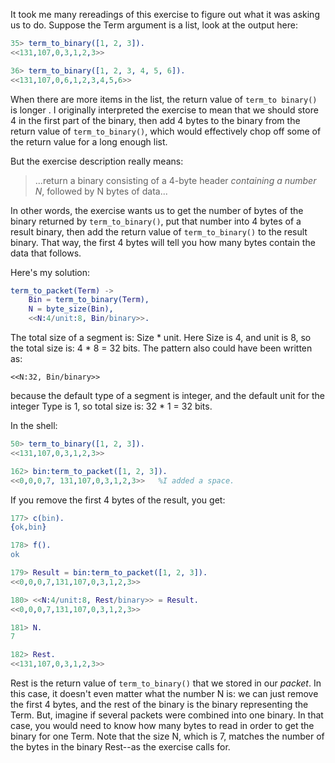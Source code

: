 It took me many rereadings of this exercise to figure out what it was asking us to do. Suppose the Term argument is a list, look at the output here:

```erlang
35> term_to_binary([1, 2, 3]).
<<131,107,0,3,1,2,3>>

36> term_to_binary([1, 2, 3, 4, 5, 6]).
<<131,107,0,6,1,2,3,4,5,6>>
```

When there are more items in the list, the return value of `term_to binary()` is longer .  I originally interpreted the exercise to mean that we should store 4 in the first part of the binary, then add 4 bytes to the binary from the return value of `term_to_binary()`, which would effectively chop off some of the return value for a long enough list.  

But the exercise description really means:

> ...return a binary consisting of a 4-byte header *containing a number N*, followed by N bytes of data...

In other words, the exercise wants us to get the number of bytes of the binary returned by `term_to_binary()`, put that number into 4 bytes of a result binary, then add the return value of `term_to_binary()` to the result binary.  That way, the first 4 bytes will tell you how many bytes contain the data that follows.

Here's my solution:
```erlang
term_to_packet(Term) ->
    Bin = term_to_binary(Term),
    N = byte_size(Bin),
    <<N:4/unit:8, Bin/binary>>.  
```
The total size of a segment is: Size * unit.  Here Size is 4, and unit is 8, so the total size is: 4 * 8 = 32 bits. The pattern also could have been written as:

    <<N:32, Bin/binary>> 
    
because the default type of a segment is integer, and the default unit for the integer Type is 1, so total size is: 32 * 1 = 32 bits.

In the shell:
```erlang
50> term_to_binary([1, 2, 3]).   
<<131,107,0,3,1,2,3>>

162> bin:term_to_packet([1, 2, 3]).           
<<0,0,0,7, 131,107,0,3,1,2,3>>   %I added a space.
```

If you remove the first 4 bytes of the result, you get:

```erlang
177> c(bin).                                
{ok,bin}

178> f().   
ok

179> Result = bin:term_to_packet([1, 2, 3]).
<<0,0,0,7,131,107,0,3,1,2,3>>

180> <<N:4/unit:8, Rest/binary>> = Result.  
<<0,0,0,7,131,107,0,3,1,2,3>>

181> N.
7

182> Rest.
<<131,107,0,3,1,2,3>>
```

Rest is the return value of `term_to_binary()` that we stored in our *packet*.  In this case, it doesn't even matter what the number N is: we can just remove the first 4 bytes, and the rest of the binary is the binary representing the Term.  But, imagine if several packets were combined into one binary.  In that case, you would need to know how many bytes to read in order to get the binary for one Term.  Note that the size N, which is 7, matches the number of the bytes in the binary Rest--as the exercise calls for.
